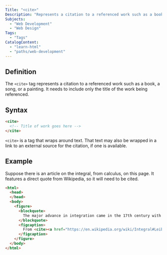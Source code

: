 ```yaml
---
Title: "<cite>"
Description: "Represents a citation to a referenced work such as a book, a song, or a painting."
Subjects:
  - "Web Development"
  - "Web Design"
Tags:
  - "Tags"
CatalogContent:
  - "learn-html"
  - "paths/web-development"
---
```


## Definition 

The `<cite>` tag represents a citation to a referenced work such as a book, a song, or a painting. It needs to include only the title of the work being referenced.

## Syntax

```html
<cite>
  <!-- Title of work goes here -->
</cite>
``` 

`<cite>` is a tag that wraps around text. That text may also be wrapped in a link to an external source for the citation, if one is available.

## Example

Suppose there is an article on the integral, from calculus, on this page. It features a direct quote from Wikipedia, so it will need to be cited.

```html
<html>
  <head>
  </head>
  <body>
    <figure>
      <blockquote>
        The major advance in integration came in the 17th century with the independent discovery of the fundamental theorem of calculus by Leibniz and Newton.
      </blockquote>
      <figcaption>
        From <cite><a href="https://en.wikipedia.org/wiki/Integral#Leibniz_and_Newton">Integral</a></cite>, on Wikipedia.
      </figcaption>
    </figure>
  </body>
</html>
```
